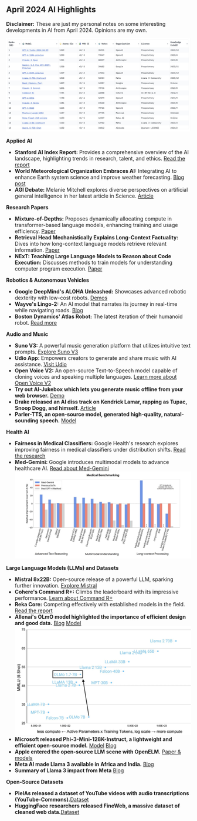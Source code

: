 ## April 2024 AI Highlights

**Disclaimer:** These are just my personal notes on some interesting developments in AI from April 2024. Opinions are my own.

![Leaderboard](/assets/leaderboard.jpg) 

**Applied AI**

* **Stanford AI Index Report:** Provides a comprehensive overview of the AI landscape, highlighting trends in research, talent, and ethics. [Read the report](https://aiindex.stanford.edu/wp-content/uploads/2024/04/HAI_AI-Index-Report-2024.pdf)
* **World Meteorological Organization Embraces AI:** Integrating AI to enhance Earth system science and improve weather forecasting. [Blog post](https://wmo.int/media/magazine-article/advancing-earth-system-science-artificial-intelligence)
* **AGI Debate:** Melanie Mitchell explores diverse perspectives on artificial general intelligence in her latest article in Science. [Article](https://www.science.org/doi/10.1126/science.ado7069)

**Research Papers**

* **Mixture-of-Depths:** Proposes dynamically allocating compute in transformer-based language models, enhancing training and usage efficiency. [Paper](https://arxiv.org/abs/2404.02258)
* **Retrieval Head Mechanistically Explains Long-Context Factuality:** Dives into how long-context language models retrieve relevant information. [Paper](https://arxiv.org/abs/2404.15574)
* **NExT: Teaching Large Language Models to Reason about Code Execution:** Discusses methods to train models for understanding computer program execution. [Paper](https://arxiv.org/abs/2404.14662)

**Robotics & Autonomous Vehicles**

* **Google DeepMind's ALOHA Unleashed:** Showcases advanced robotic dexterity with low-cost robots. [Demos](https://www.youtube.com/watch?v=LZ5chzQ9r7s&ab_channel=TheAINexus)
* **Wayve's Lingo-2:** An AI model that narrates its journey in real-time while navigating roads. [Blog](https://wayve.ai/press/introducing-lingo-2/)
* **Boston Dynamics' Atlas Robot:** The latest iteration of their humanoid robot. [Read more](https://bostondynamics.com/blog/electric-new-era-for-atlas/)

**Audio and Music**

* **Suno V3:** A powerful music generation platform that utilizes intuitive text prompts. [Explore Suno V3](https://suno.com/blog/v3)
* **Udio App:** Empowers creators to generate and share music with AI assistance. [Visit Udio](www.udio.com)
* **Open Voice V2:** An open-source Text-to-Speech model capable of cloning voices and speaking multiple languages. [Learn more about Open Voice V2](https://huggingface.co/myshell-ai/OpenVoiceV2)
* **Try out AI-Jukebox which lets you generate music offline from your web browser.** [Demo](https://huggingface.co/spaces/enzostvs/ai-jukebox)
* **Drake released an AI diss track on Kendrick Lamar, rapping as Tupac, Snoop Dogg, and himself.** [Article](https://au.news.yahoo.com/tupac-estate-threatens-sue-drake-233203835.html?guccounter=1&guce_referrer=aHR0cHM6Ly93d3cuZ29vZ2xlLmNvbS8&guce_referrer_sig=AQAAAKb8LruYDT1jD3m9M_viesn6RUu7U78mONhKU0Ew1-MDcV3D6kX_w5Hpe82WTLw4lPcnhsvhcjJdX_a9C8gKA7RGYcMPEY5LagH_DNUdZnPjhuUUjdqiRF_qoBgutQAZ2tneUVgIrjH2g90pJ0h202SsTLs6tnH017BrtrynCdOD)
* **Parler-TTS, an open-source model, generated high-quality, natural-sounding speech.** [Model](https://github.com/huggingface/parler-tts)

**Health AI**

* **Fairness in Medical Classifiers:** Google Health's research explores improving fairness in medical classifiers under distribution shifts. [Read the research](https://www.nature.com/articles/s41591-024-02838-6)
* **Med-Gemini:** Google introduces multimodal models to advance healthcare AI. [Read about Med-Gemini](https://arxiv.org/pdf/2404.18416)
![medgemini](/assets/medgemini.jpeg) 

**Large Language Models (LLMs) and Datasets**

* **Mistral 8x22B:** Open-source release of a powerful LLM, sparking further innovation. [Explore Mistral](https://mistral.ai/technology/)
* **Cohere's Command R+:** Climbs the leaderboard with its impressive performance. [Learn about Command R+](https://docs.cohere.com/docs/command-r-plus)
* **Reka Core:** Competing effectively with established models in the field. [Read the report](https://publications.reka.ai/reka-core-tech-report.pdf)
* **Allenai's OLmO model highlighted the importance of efficient design and good data.** [Blog](https://blog.allenai.org/olmo-1-7-7b-a-24-point-improvement-on-mmlu-92b43f7d269d) [Model](https://huggingface.co/allenai/OLMo-1.7-7B)
![olmo](/assets/olmo.jpg) 
* **Microsoft released Phi-3-Mini-128K-Instruct, a lightweight and efficient open-source model.** [Model](https://huggingface.co/microsoft/Phi-3-mini-128k-instruct) [Blog](https://azure.microsoft.com/en-us/blog/introducing-phi-3-redefining-whats-possible-with-slms/)
* **Apple entered the open-source LLM scene with OpenELM.** [Paper & models](https://huggingface.co/papers/2404.14619)
* **Meta AI made Llama 3 available in Africa and India.** [Blog](https://about.fb.com/news/2024/04/meta-ai-assistant-built-with-llama-3/)
* **Summary of Llama 3 impact from Meta** [Blog](https://ai.meta.com/blog/meta-llama-3-update/?utm_source=twitter&utm_medium=organic_social&utm_content=image&utm_campaign=llama3)

**Open-Source Datasets**

* **PleIAs released a dataset of YouTube videos with audio transcriptions (YouTube-Commons).**[Dataset](https://huggingface.co/datasets/PleIAs/YouTube-CommonsHugging)
* **HuggingFace researchers released FineWeb, a massive dataset of cleaned web data.**[Dataset](https://huggingface.co/datasets/HuggingFaceFW/fineweb)
